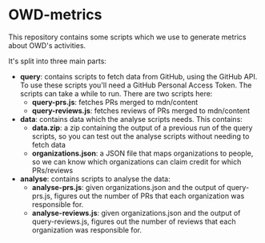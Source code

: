 # OWD-metrics

This repository contains some scripts which we use to generate metrics about OWD's activities.

It's split into three main parts:

- **query**: contains scripts to fetch data from GitHub, using the GitHub API. To use these scripts you'll need a GitHub Personal Access Token. The scripts can take a while to run. There are two scripts here:
  - **query-prs.js**: fetches PRs merged to mdn/content
  - **query-reviews.js**: fetches reviews of PRs merged to mdn/content
- **data**: contains data which the analyse scripts needs. This contains:
  - **data.zip**: a zip containing the output of a previous run of the query scripts, so you can test out the analyse scripts without needing to fetch data
  - **organizations.json**: a JSON file that maps organizations to people, so we can know which organizations can claim credit for which PRs/reviews
- **analyse**: contains scripts to analyse the data:
  - **analyse-prs.js**: given organizations.json and the output of query-prs.js, figures out the number of PRs that each organization was responsible for.
  - **analyse-reviews.js**: given organizations.json and the output of query-reviews.js, figures out the number of reviews that each organization was responsible for.

